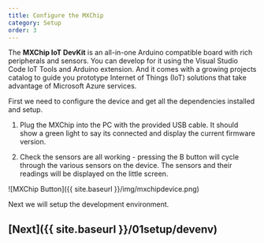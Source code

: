 ```yaml
---
title: Configure the MXChip
category: Setup
order: 3
---
```


The **MXChip IoT DevKit** is an all-in-one Arduino compatible board with rich peripherals and sensors. You can develop for it using the Visual Studio Code IoT Tools and Arduino extension. And it comes with a growing projects catalog to guide you prototype Internet of Things (IoT) solutions that take advantage of Microsoft Azure services.

First we need to configure the device and get all the dependencies installed and setup.

1. Plug the MXChip into the PC with the provided USB cable. It should show a green light to say its connected and display the current firmware version. 

1. Check the sensors are all working - pressing the B button will cycle through the various sensors on the device. The sensors and their readings will be displayed on the little screen.

![MXChip Button]({{ site.baseurl }}/img/mxchipdevice.png)

Next we will setup the development environment.

## [Next]({{ site.baseurl }}/01setup/devenv)